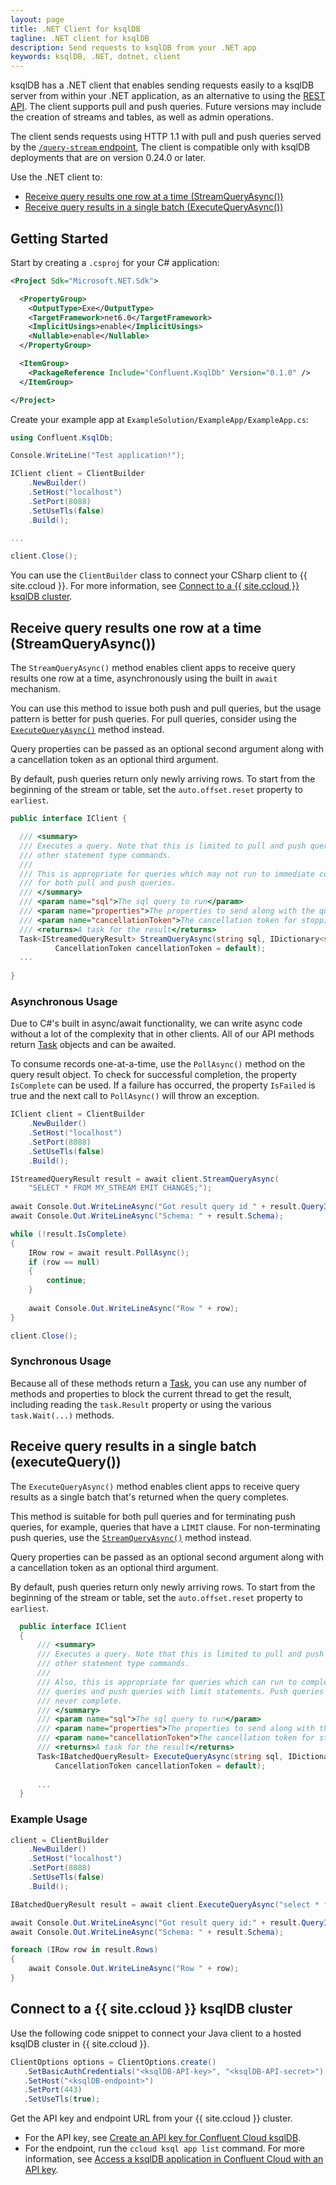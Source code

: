 ```yaml
---
layout: page
title: .NET Client for ksqlDB
tagline: .NET client for ksqlDB
description: Send requests to ksqlDB from your .NET app
keywords: ksqlDB, .NET, dotnet, client
---
```


ksqlDB has a .NET client that enables sending requests easily to a ksqlDB server
from within your .NET application, as an alternative to using the [REST API](../api.md).
The client supports pull and push queries. Future versions may include the
creation of streams and tables, as well as admin operations.

The client sends requests using HTTP 1.1 with pull and push queries served by
the [`/query-stream` endpoint](../../developer-guide/ksqldb-rest-api/streaming-endpoint.md#executing-pull-or-push-queries),
The client is compatible only with ksqlDB deployments that are on version 0.24.0 or later.

Use the .NET client to:

- [Receive query results one row at a time (StreamQueryAsync())](#stream-query)
- [Receive query results in a single batch (ExecuteQueryAsync())](#execute-query)

Getting Started
---------------

Start by creating a `.csproj` for your C# application:

```xml
<Project Sdk="Microsoft.NET.Sdk">

  <PropertyGroup>
    <OutputType>Exe</OutputType>
    <TargetFramework>net6.0</TargetFramework>
    <ImplicitUsings>enable</ImplicitUsings>
    <Nullable>enable</Nullable>
  </PropertyGroup>

  <ItemGroup>
    <PackageReference Include="Confluent.KsqlDb" Version="0.1.0" />
  </ItemGroup>

</Project>
```

Create your example app at `ExampleSolution/ExampleApp/ExampleApp.cs`:

```csharp
using Confluent.KsqlDb;

Console.WriteLine("Test application!");

IClient client = ClientBuilder
    .NewBuilder()
    .SetHost("localhost")
    .SetPort(8088)
    .SetUseTls(false)
    .Build();

...

client.Close();

```

You can use the `ClientBuilder` class to connect your CSharp client to
{{ site.ccloud }}. For more information, see
[Connect to a {{ site.ccloud }} ksqlDB cluster](#connect-to-cloud).

Receive query results one row at a time (StreamQueryAsync())<a name="stream-query"></a>
----------------------------------------------------------------------------------

The `StreamQueryAsync()` method enables client apps to receive query results one row at a time,
asynchronously using the built in `await` mechanism.

You can use this method to issue both push and pull queries, but the usage pattern is better for push queries.
For pull queries, consider using the [`ExecuteQueryAsync()`](#execute-query)
method instead.

Query properties can be passed as an optional second argument along with a cancellation token 
as an optional third argument.

By default, push queries return only newly arriving rows. To start from the beginning of the stream or table,
set the `auto.offset.reset` property to `earliest`.

```csharp
public interface IClient {

  /// <summary>
  /// Executes a query. Note that this is limited to pull and push queries and does not cover
  /// other statement type commands.
  /// 
  /// This is appropriate for queries which may not run to immediate completion, so this works well
  /// for both pull and push queries.
  /// </summary>
  /// <param name="sql">The sql query to run</param>
  /// <param name="properties">The properties to send along with the query</param>
  /// <param name="cancellationToken">The cancellation token for stopping the query</param>
  /// <returns>A task for the result</returns>
  Task<IStreamedQueryResult> StreamQueryAsync(string sql, IDictionary<string, object> properties = null,
          CancellationToken cancellationToken = default);
  ...
  
}
```

### Asynchronous Usage ###

Due to C#'s built in async/await functionality, we can write async code without a lot of the
complexity that in other clients.  All of our API methods return [Task](https://docs.microsoft.com/en-us/dotnet/api/system.threading.tasks.task-1) objects and can be awaited.

To consume records one-at-a-time, use the `PollAsync()` method on the query result object.
To check for successful completion, the property `IsComplete` can be used.  If a failure
has occurred, the property `IsFailed` is true and the next call to `PollAsync()` will throw an exception.

```csharp
IClient client = ClientBuilder
    .NewBuilder()
    .SetHost("localhost")
    .SetPort(8088)
    .SetUseTls(false)
    .Build();

IStreamedQueryResult result = await client.StreamQueryAsync(
    "SELECT * FROM MY_STREAM EMIT CHANGES;");
    
await Console.Out.WriteLineAsync("Got result query id " + result.QueryId);
await Console.Out.WriteLineAsync("Schema: " + result.Schema);

while (!result.IsComplete)
{
    IRow row = await result.PollAsync();
    if (row == null)
    {
        continue;
    }
  
    await Console.Out.WriteLineAsync("Row " + row);
}

client.Close();
```

### Synchronous Usage ###

Because all of these methods return a [Task](https://docs.microsoft.com/en-us/dotnet/api/system.threading.tasks.task-1),
you can use any number of methods and properties to block the current thread to
get the result, including reading the `task.Result` property or using the various
`task.Wait(...)` methods.

Receive query results in a single batch (executeQuery())<a name="execute-query"></a>
------------------------------------------------------------------------------------

The `ExecuteQueryAsync()` method enables client apps to receive query results as a single batch
that's returned when the query completes.

This method is suitable for both pull queries and for terminating push queries,
for example, queries that have a `LIMIT` clause. For non-terminating push queries,
use the [`StreamQueryAsync()`](#stream-query) method instead.

Query properties can be passed as an optional second argument along with a cancellation token
as an optional third argument.

By default, push queries return only newly arriving rows. To start from the beginning of the stream or table,
set the `auto.offset.reset` property to `earliest`.

```csharp
  public interface IClient
  {
      /// <summary>
      /// Executes a query. Note that this is limited to pull and push queries and does not cover
      /// other statement type commands.
      /// 
      /// Also, this is appropriate for queries which can run to completion in a batch, namely pull
      /// queries and push queries with limit statements. Push queries without limit statements will
      /// never complete.
      /// </summary>
      /// <param name="sql">The sql query to run</param>
      /// <param name="properties">The properties to send along with the query</param>
      /// <param name="cancellationToken">The cancellation token for stopping the query</param>
      /// <returns>A task for the result</returns>
      Task<IBatchedQueryResult> ExecuteQueryAsync(string sql, IDictionary<string, object> properties = null, 
          CancellationToken cancellationToken = default);
          
      ...
  }
```

### Example Usage ###

```csharp
client = ClientBuilder
    .NewBuilder()
    .SetHost("localhost")
    .SetPort(8088)
    .SetUseTls(false)
    .Build();

IBatchedQueryResult result = await client.ExecuteQueryAsync("select * from RATINGS_BY_USER;");

await Console.Out.WriteLineAsync("Got result query id:" + result.QueryId);
await Console.Out.WriteLineAsync("Schema: " + result.Schema);

foreach (IRow row in result.Rows)
{
    await Console.Out.WriteLineAsync("Row " + row);
}
```

Connect to a {{ site.ccloud }} ksqlDB cluster <a name="connect-to-cloud"></a>
-----------------------------------------------------------------------------

Use the following code snippet to connect your Java client to a hosted ksqlDB
cluster in {{ site.ccloud }}.

```csharp
ClientOptions options = ClientOptions.create()
   .SetBasicAuthCredentials("<ksqlDB-API-key>", "<ksqlDB-API-secret>")
   .SetHost("<ksqlDB-endpoint>")
   .SetPort(443)
   .SetUseTls(true);
```

Get the API key and endpoint URL from your {{ site.ccloud }} cluster.

- For the API key, see
  [Create an API key for Confluent Cloud ksqlDB](https://docs.confluent.io/cloud/current/cp-component/ksqldb-ccloud-cli.html#create-an-api-key-for-ccloud-ksql-cloud-through-the-ccloud-cli).
- For the endpoint, run the `ccloud ksql app list` command. For more information,
  see [Access a ksqlDB application in Confluent Cloud with an API key](https://docs.confluent.io/cloud/current/cp-component/ksqldb-ccloud-cli.html#access-a-ksql-cloud-application-in-ccloud-with-an-api-key).
